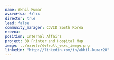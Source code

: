 ```yaml
---
name: Akhil Kumar
executive: false
director: true
lead: false
community_manager: COVID South Korea
erevna:  
position: Internal Affairs
project: 3D Printer and Hospital Map
image: ../assets/default_exec_image.png
linkedin: "http://linkedin.com/in/akhil-kumar28"
---
```

